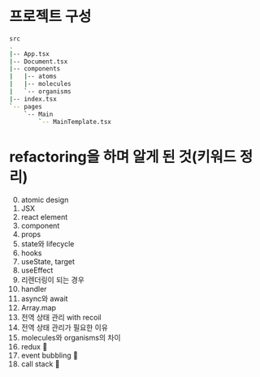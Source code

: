 # 프로젝트 구성

```bash
src
.
|-- App.tsx
|-- Document.tsx
|-- components
|   |-- atoms
|   |-- molecules
|   `-- organisms
|-- index.tsx
`-- pages
    `-- Main
        `-- MainTemplate.tsx
```

# refactoring을 하며 알게 된 것(키워드 정리)

0. atomic design
1. JSX
2. react element
3. component
4. props
5. state와 lifecycle 
6. hooks
7. useState, target
8. useEffect
9. 리렌더링이 되는 경우
10. handler 
11. async와 await 
12. Array.map
13. 전역 상태 관리 with recoil
14. 전역 상태 관리가 필요한 이유 
15. molecules와 organisms의 차이
16. redux 📌
17. event bubbling 📌
18. call stack 📌
